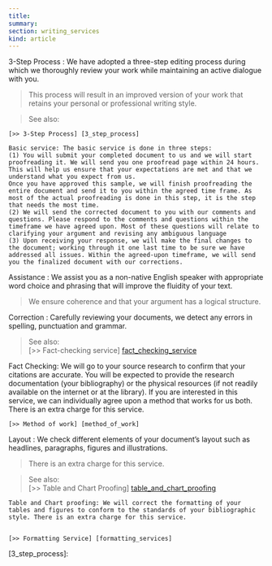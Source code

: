 ```yaml
--- 
title:
summary: 
section: writing_services
kind: article
---
```



3-Step Process
: We have adopted a three-step editing process during which we thoroughly review your work while maintaining an active dialogue with you.

  > This process will result in an improved version of your work that retains your personal or professional writing style.

  > See also: 

    [>> 3-Step Process] [3_step_process]

	Basic service: The basic service is done in three steps:
	(1) You will submit your completed document to us and we will start proofreading it. We will send you one proofread page within 24 hours. This will help us ensure that your expectations are met and that we understand what you expect from us.
	Once you have approved this sample, we will finish proofreading the entire document and send it to you within the agreed time frame. As most of the actual proofreading is done in this step, it is the step that needs the most time.
	(2) We will send the corrected document to you with our comments and questions. Please respond to the comments and questions within the timeframe we have agreed upon. Most of these questions will relate to clarifying your argument and revising any ambiguous language
	(3) Upon receiving your response, we will make the final changes to the document; working through it one last time to be sure we have addressed all issues. Within the agreed-upon timeframe, we will send you the finalized document with our corrections.

Assistance
: We assist you as a non-native English speaker with appropriate word choice and phrasing that will improve the fluidity of your text.

  > We ensure coherence and that your argument has a logical structure.

Correction
: Carefully reviewing your documents, we detect any errors in spelling, punctuation and grammar. 

  > See also:  
    [>> Fact-checking service] [fact_checking_service] 

Fact Checking: We will go to your source research to confirm that your citations are accurate. You will be expected to provide the research documentation (your bibliography) or the physical resources (if not readily available on the internet or at the library). If you are interested in this service, we can individually agree upon a method that works for us both. There is an extra charge for this service.
 
    [>> Method of work] [method_of_work]

Layout
: We check different elements of your document’s layout such as headlines, paragraphs, figures and illustrations.

  > There is an extra charge for this service.

  > See also:  
    [>> Table and Chart Proofing] [table_and_chart_proofing] 

	Table and Chart proofing: We will correct the formatting of your tables and figures to conform to the standards of your bibliographic style. There is an extra charge for this service.

 
    [>> Formatting Service] [formatting_services]
  
  
[3_step_process]: 

[fact_checking_service]: #dont_know
[method_of_work]: #dont_know

[table_and_chart_proofing]: #dont_know
[formatting_services]: #dont_know